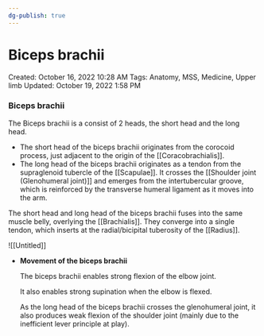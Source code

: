 ```yaml
---
dg-publish: true
---
```


# Biceps brachii

Created: October 16, 2022 10:28 AM
Tags: Anatomy, MSS, Medicine, Upper limb
Updated: October 19, 2022 1:58 PM

### Biceps brachii

The Biceps brachii is a consist of 2 heads, the short head and the long head.

- The short head of the biceps brachii originates from the corocoid process, just adjacent to the origin of the [[Coracobrachialis]].
- The long head of the biceps brachii originates as a tendon from the supraglenoid tubercle of the [[Scapulae]]. It crosses the [[Shoulder joint (Glenohumeral joint)]] and emerges from the intertubercular groove, which is reinforced by the transverse humeral ligament as it moves into the arm.

The short head and long head of the biceps brachii fuses into the same muscle belly, overlying the [[Brachialis]]. They converge into a single tendon, which inserts at the radial/bicipital tuberosity of the [[Radius]].

![[Untitled]]

- ************************************************************Movement of the biceps brachii************************************************************
    
    The biceps brachii enables strong flexion of the elbow joint.
    
    It also enables strong supination when the elbow is flexed.
    
    As the long head of the biceps brachii crosses the glenohumeral joint, it also produces weak flexion of the shoulder joint (mainly due to the inefficient lever principle at play).
